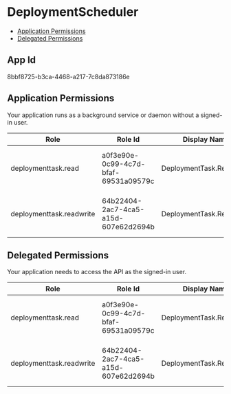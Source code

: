 # DeploymentScheduler
- [Application Permissions](#application-permissions)
- [Delegated Permissions](#delegated-permissions)

## App Id
8bbf8725-b3ca-4468-a217-7c8da873186e

## Application Permissions
Your application runs as a background service or daemon without a signed-in user.

| Role | Role Id | Display Name | Description |
|---|---|---|---|
| deploymenttask.read | a0f3e90e-0c99-4c7d-bfaf-69531a09579c | DeploymentTask.Read | allows access to read DeploymentTask and UpdatePolicy |
| deploymenttask.readwrite | 64b22404-2ac7-4ca5-a15d-607e62d2694b | DeploymentTask.ReadWrite | allows access to read or write deployment task and update policies |

## Delegated Permissions
Your application needs to access the API as the signed-in user. 

| Role | Role Id | Display Name | Description |
|---|---|---|---|
| deploymenttask.read | a0f3e90e-0c99-4c7d-bfaf-69531a09579c | DeploymentTask.Read | allows access to read DeploymentTask and UpdatePolicy |
| deploymenttask.readwrite | 64b22404-2ac7-4ca5-a15d-607e62d2694b | DeploymentTask.ReadWrite | allows access to read or write deployment task and update policies |

